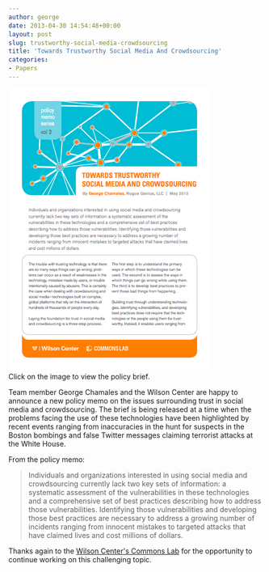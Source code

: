 ```yaml
---
author: george
date: 2013-04-30 14:54:48+00:00
layout: post
slug: trustworthy-social-media-crowdsourcing
title: 'Towards Trustworthy Social Media And Crowdsourcing'
categories:
- Papers
---
```

<div id="post_img" style="width:409px">
<a href="http://www.scribd.com/doc/138508756/Towards-Trustworthy-Social-Media-and-Crowdsourcing"><img src="/images/posts/Policy-Brief.png" width="399">
</a>Click on the image to view the policy brief.
</div>

Team member George Chamales and the Wilson Center are happy to announce a new policy memo on the issues surrounding trust in social media and crowdsourcing.  The brief is being released at a time when the problems facing the use of these technologies have been highlighted by recent events ranging from inaccuracies in the hunt for suspects in the Boston bombings and false Twitter messages claiming terrorist attacks at the White House.

From the policy memo:

<blockquote>Individuals and organizations interested in using social media and crowdsourcing currently lack two key sets of information: a systematic assessment of the vulnerabilities in these technologies and a comprehensive set of best practices describing how to address those vulnerabilities. Identifying those vulnerabilities and developing those best practices are necessary to address a growing number of incidents ranging from innocent mistakes to targeted attacks that have claimed lives and cost millions of dollars.</blockquote>

Thanks again to the [Wilson Center's Commons Lab](http://wilsoncommonslab.org/) for the opportunity to continue working on this challenging topic.

